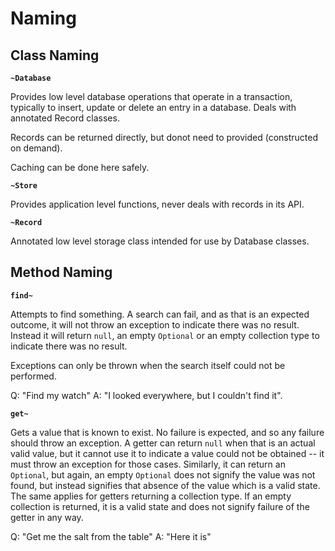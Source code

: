 
# Naming

## Class Naming

**`~Database`**

Provides low level database operations that operate in a transaction, typically to 
insert, update or delete an entry in a database.  Deals with annotated Record classes.

Records can be returned directly, but donot need to provided (constructed on demand).

Caching can be done here safely.

**`~Store`**

Provides application level functions, never deals with records in its API.

**`~Record`**

Annotated low level storage class intended for use by Database classes.

## Method Naming

**`find~`**

Attempts to find something. A search can fail, and as that is an expected outcome, 
it will not throw an exception to indicate there was no result. Instead it will 
return `null`, an empty `Optional` or an empty collection type to indicate there 
was no result.

Exceptions can only be thrown when the search itself could not be performed.

Q: "Find my watch" A: "I looked everywhere, but I couldn't find it".

**`get~`**

Gets a value that is known to exist. No failure is expected, and so any failure
should throw an exception. A getter can return `null` when that is an actual valid
value, but it cannot use it to indicate a value could not be obtained -- it must
throw an exception for those  cases. Similarly, it can return an `Optional`, but
again, an empty `Optional` does not signify the value was not found, but instead
signifies that absence of the value which is a valid state. The same applies for
getters returning a collection type. If an empty collection is returned, it is a
valid state and does not signify failure of the getter in any way.

Q: "Get me the salt from the table" A: "Here it is"
